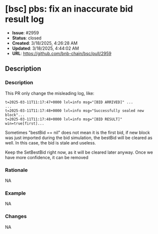 # [bsc] pbs: fix an inaccurate bid result log

- **Issue**: #2959
- **Status**: closed
- **Created**: 3/18/2025, 4:26:28 AM
- **Updated**: 3/18/2025, 4:44:02 AM
- **URL**: https://github.com/bnb-chain/bsc/pull/2959

## Description

### Description
This PR only change the misleading log, like:
```
t=2025-03-11T11:17:47+0000 lvl=info msg="[BID ARRIVED]" ...
...
t=2025-03-11T11:17:48+0000 lvl=info msg="Successfully sealed new block"...
t=2025-03-11T11:17:48+0000 lvl=info msg="[BID RESULT]" win=true[first]...
```
Sometimes "bestBid == nil" does not mean it is the first bid, if new block was just imported during the bid simulation, the bestBid will be cleared as well. In this case, the bid is stale and useless.

Keep the SetBestBid right now, as it will be cleared later anyway. Once we have more confidence, it can be removed


### Rationale
NA

### Example
NA

### Changes
NA